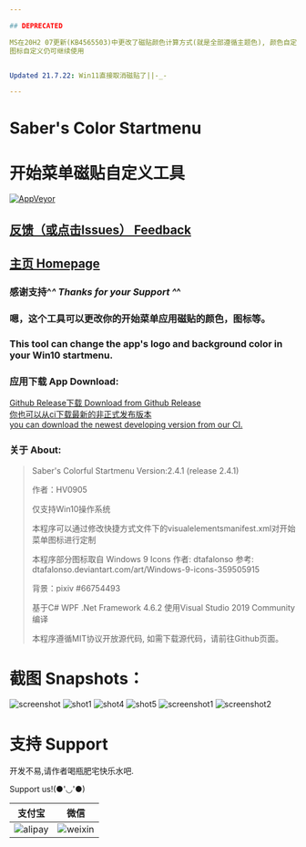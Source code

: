 ```yaml
---

## DEPRECATED  

MS在20H2 07更新(KB4565503)中更改了磁贴颜色计算方式(就是全部遵循主题色), 颜色自定义不再可用.  
图标自定义仍可继续使用  


Updated 21.7.22: Win11直接取消磁贴了||-_-

---
```


# Saber's Color Startmenu
# 开始菜单磁贴自定义工具

[![AppVeyor](https://img.shields.io/appveyor/ci/hv0905/SaberColorfulStartmenu.svg?style=flat-square&logo=appveyor)](https://ci.appveyor.com/project/hv0905/sabercolorfulstartmenu)

## [反馈（或点击Issues） Feedback](https://github.com/hv0905/SaberColorfulStartmenu/issues)
## [主页 Homepage](https://edgeneko.github.io/2019/01/31/SaberColorfulStartmenu/)

### 感谢支持^_^  Thanks for your Support ^_^

### 嗯，这个工具可以更改你的开始菜单应用磁贴的颜色，图标等。

### This tool can change the app's logo and background color in your Win10 startmenu.

### 应用下载 App Download:

[Github Release下载 Download from Github Release](https://github.com/hv0905/SaberColorfulStartmenu/releases)  
[你也可以从ci下载最新的非正式发布版本](https://ci.appveyor.com/project/hv0905/sabercolorfulstartmenu/build/artifacts)  
[you can download the newest developing version from our CI.](https://ci.appveyor.com/project/hv0905/sabercolorfulstartmenu/build/artifacts)  

### 关于 About:
> Saber's Colorful Startmenu Version:2.4.1 (release 2.4.1)
> 
> 作者：HV0905
> 
> 仅支持Win10操作系统
> 
> 本程序可以通过修改快捷方式文件下的visualelementsmanifest.xml对开始菜单图标进行定制
> 
> 本程序部分图标取自 Windows 9 Icons 作者: dtafalonso
> 参考: dtafalonso.deviantart.com/art/Windows-9-icons-359505915
> 
> 背景：pixiv #66754493
> 
> 基于C# WPF .Net Framework 4.6.2 使用Visual Studio 2019 Community编译
> 
> 本程序遵循MIT协议开放源代码, 如需下载源代码，请前往Github页面。

# 截图 Snapshots：
![screenshot](web/shot.png)
![shot1](https://user-images.githubusercontent.com/29349119/42812991-f4908e54-89f1-11e8-8d4f-72dde55937d1.PNG)
![shot4](https://user-images.githubusercontent.com/29349119/42812994-f611b276-89f1-11e8-8582-1a68ba41b9dd.PNG)
![shot5](https://user-images.githubusercontent.com/29349119/42812997-f6ac4e12-89f1-11e8-8588-0971a8756af6.PNG)
![screenshot1](https://user-images.githubusercontent.com/29349119/42984645-349df3ee-8c20-11e8-930f-1c446a9c89d8.png)
![screenshot2](https://user-images.githubusercontent.com/29349119/42984646-35a2848a-8c20-11e8-94de-9e8cf4ef0276.png)

# 支持 Support

开发不易,请作者喝瓶肥宅快乐水吧.

Support us!(●'◡'●)

|支付宝|微信|
|:-----:|:-----:|
|![alipay](web/alipay.jpg)|![weixin](web/wechat_pay.jpg)|
